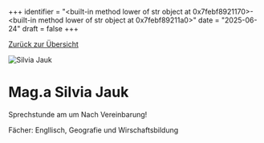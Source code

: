 
+++
identifier = "<built-in method lower of str object at 0x7febf8921170>-<built-in method lower of str object at 0x7febf89211a0>"
date = "2025-06-24"
draft = false
+++

 [Zurück zur Übersicht](/schule/lehrpersonal/)

<div class="row">
<div class="column">
<img src="/images/personal/Jauk.jpg" alt="Silvia Jauk"> 
</div>
<div class="column">

# Mag.a Silvia Jauk 

Sprechstunde am  um Nach Vereinbarung!

Fächer: Engllisch,  Geografie und Wirschaftsbildung













</div>
</div> 

